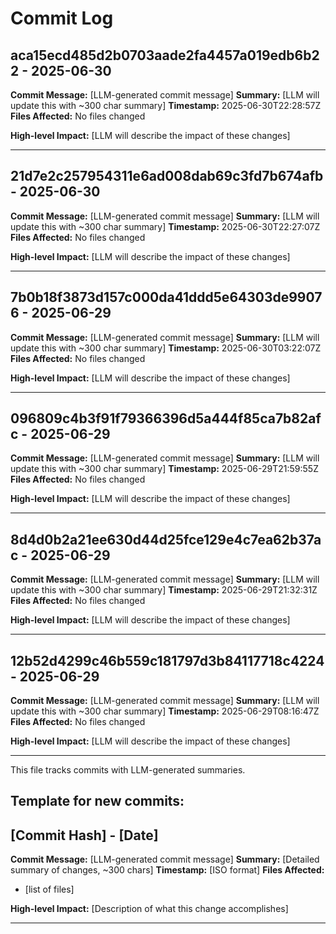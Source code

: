 # Commit Log


## aca15ecd485d2b0703aade2fa4457a019edb6b22 - 2025-06-30
**Commit Message:** [LLM-generated commit message]
**Summary:** [LLM will update this with ~300 char summary]
**Timestamp:** 2025-06-30T22:28:57Z
**Files Affected:** 
No files changed

**High-level Impact:**
[LLM will describe the impact of these changes]

---

## 21d7e2c257954311e6ad008dab69c3fd7b674afb - 2025-06-30
**Commit Message:** [LLM-generated commit message]
**Summary:** [LLM will update this with ~300 char summary]
**Timestamp:** 2025-06-30T22:27:07Z
**Files Affected:** 
No files changed

**High-level Impact:**
[LLM will describe the impact of these changes]

---

## 7b0b18f3873d157c000da41ddd5e64303de99076 - 2025-06-29
**Commit Message:** [LLM-generated commit message]
**Summary:** [LLM will update this with ~300 char summary]
**Timestamp:** 2025-06-30T03:22:07Z
**Files Affected:** 
No files changed

**High-level Impact:**
[LLM will describe the impact of these changes]

---

## 096809c4b3f91f79366396d5a444f85ca7b82afc - 2025-06-29
**Commit Message:** [LLM-generated commit message]
**Summary:** [LLM will update this with ~300 char summary]
**Timestamp:** 2025-06-29T21:59:55Z
**Files Affected:** 
No files changed

**High-level Impact:**
[LLM will describe the impact of these changes]

---

## 8d4d0b2a21ee630d44d25fce129e4c7ea62b37ac - 2025-06-29
**Commit Message:** [LLM-generated commit message]
**Summary:** [LLM will update this with ~300 char summary]
**Timestamp:** 2025-06-29T21:32:31Z
**Files Affected:** 
No files changed

**High-level Impact:**
[LLM will describe the impact of these changes]

---

## 12b52d4299c46b559c181797d3b84117718c4224 - 2025-06-29
**Commit Message:** [LLM-generated commit message]
**Summary:** [LLM will update this with ~300 char summary]
**Timestamp:** 2025-06-29T08:16:47Z
**Files Affected:** 
No files changed

**High-level Impact:**
[LLM will describe the impact of these changes]

---
This file tracks commits with LLM-generated summaries.

## Template for new commits:
## [Commit Hash] - [Date]
**Commit Message:** [LLM-generated commit message]
**Summary:** [Detailed summary of changes, ~300 chars]
**Timestamp:** [ISO format]
**Files Affected:** 
- [list of files]

**High-level Impact:**
[Description of what this change accomplishes]

---
